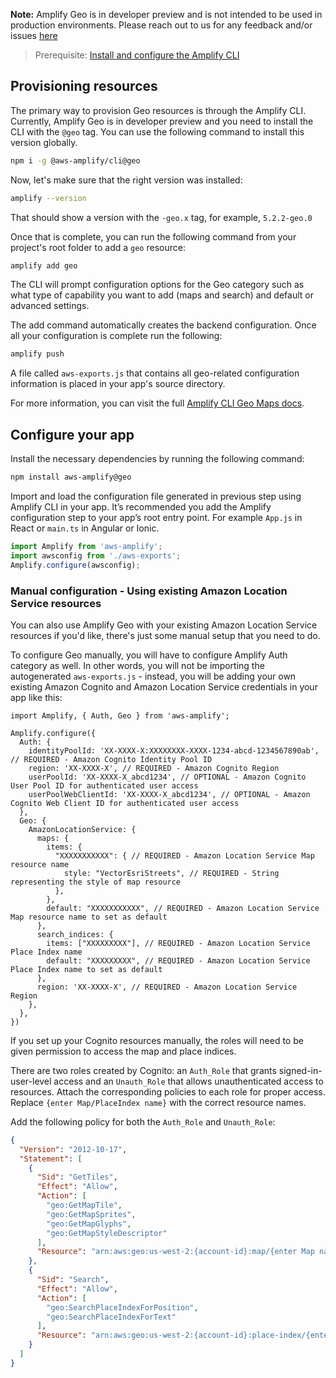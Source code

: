 <amplify-callout>

**Note:** Amplify Geo is in developer preview and is not intended to be used in production environments. Please reach out to us for any feedback and/or issues [here](https://github.com/aws-amplify/amplify-js/issues)

</amplify-callout>

> Prerequisite: [Install and configure the Amplify CLI](~/cli/start/install.md)

## Provisioning resources

The primary way to provision Geo resources is through the Amplify CLI. Currently, Amplify Geo is in developer preview and you need to install the CLI with the `@geo` tag. You can use the following command to install this version globally.

```sh
npm i -g @aws-amplify/cli@geo
```

Now, let's make sure that the right version was installed:

```sh
amplify --version
```

That should show a version with the `-geo.x` tag, for example, `5.2.2-geo.0`

Once that is complete, you can run the following command from your project's root folder to add a `geo` resource:

```sh
amplify add geo
```

The CLI will prompt configuration options for the Geo category such as what type of capability you want to add (maps and search) and default or advanced settings.

The add command automatically creates the backend configuration. Once all your configuration is complete run the following:

```sh
amplify push
```

A file called `aws-exports.js` that contains all geo-related configuration information is placed in your app's source directory.

For more information, you can visit the full [Amplify CLI Geo Maps docs](~/cli/geo/maps.md).

## Configure your app

Install the necessary dependencies by running the following command:

```sh
npm install aws-amplify@geo
```

Import and load the configuration file generated in previous step using Amplify CLI in your app. It’s recommended you add the Amplify configuration step to your app’s root entry point. For example `App.js` in React or `main.ts` in Angular or Ionic.

```javascript
import Amplify from 'aws-amplify';
import awsconfig from './aws-exports';
Amplify.configure(awsconfig);
```

### Manual configuration - Using existing Amazon Location Service resources

You can also use Amplify Geo with your existing Amazon Location Service resources if you'd like, there's just some manual setup that you need to do.

To configure Geo manually, you will have to configure Amplify Auth category as well. In other words, you will not be importing the autogenerated `aws-exports.js` - instead, you will be adding your own existing Amazon Cognito and Amazon Location Service credentials in your app like this:

```
import Amplify, { Auth, Geo } from 'aws-amplify';

Amplify.configure({
  Auth: {
    identityPoolId: 'XX-XXXX-X:XXXXXXXX-XXXX-1234-abcd-1234567890ab', // REQUIRED - Amazon Cognito Identity Pool ID
    region: 'XX-XXXX-X', // REQUIRED - Amazon Cognito Region
    userPoolId: 'XX-XXXX-X_abcd1234', // OPTIONAL - Amazon Cognito User Pool ID for authenticated user access
    userPoolWebClientId: 'XX-XXXX-X_abcd1234', // OPTIONAL - Amazon Cognito Web Client ID for authenticated user access
  },
  Geo: {
    AmazonLocationService: {
      maps: {
        items: {
          "XXXXXXXXXXX": { // REQUIRED - Amazon Location Service Map resource name
            style: "VectorEsriStreets", // REQUIRED - String representing the style of map resource
          },
        },
        default: "XXXXXXXXXXX", // REQUIRED - Amazon Location Service Map resource name to set as default
      },
      search_indices: {
        items: ["XXXXXXXXX"], // REQUIRED - Amazon Location Service Place Index name
        default: "XXXXXXXXX", // REQUIRED - Amazon Location Service Place Index name to set as default
      },
      region: 'XX-XXXX-X', // REQUIRED - Amazon Location Service Region
    },
  },
})
```

If you set up your Cognito resources manually, the roles will need to be given permission to access the map and place indices.

There are two roles created by Cognito: an `Auth_Role` that grants signed-in-user-level access and an `Unauth_Role` that allows unauthenticated access to resources. Attach the corresponding policies to each role for proper access. Replace ```{enter Map/PlaceIndex name}``` with the correct resource names.

Add the following policy for both the `Auth_Role` and `Unauth_Role`:

```json
{
  "Version": "2012-10-17",
  "Statement": [
    {
      "Sid": "GetTiles",
      "Effect": "Allow",
      "Action": [
        "geo:GetMapTile",
        "geo:GetMapSprites",
        "geo:GetMapGlyphs",
        "geo:GetMapStyleDescriptor"
      ],
      "Resource": "arn:aws:geo:us-west-2:{account-id}:map/{enter Map name}"
    },
    {
      "Sid": "Search",
      "Effect": "Allow",
      "Action": [
        "geo:SearchPlaceIndexForPosition",
        "geo:SearchPlaceIndexForText"
      ],
      "Resource": "arn:aws:geo:us-west-2:{account-id}:place-index/{enter PlaceIndex name}"
    }
  ]
}
```

